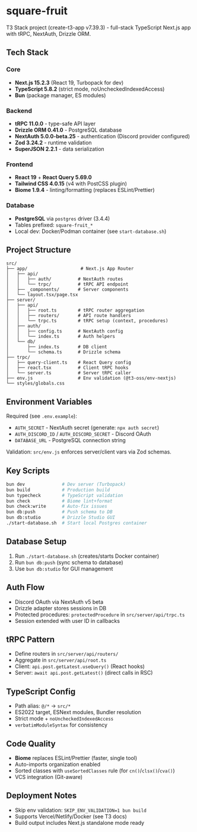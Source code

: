 # square-fruit

T3 Stack project (create-t3-app v7.39.3) - full-stack TypeScript Next.js app with tRPC, NextAuth, Drizzle ORM.

## Tech Stack

### Core
- **Next.js 15.2.3** (React 19, Turbopack for dev)
- **TypeScript 5.8.2** (strict mode, noUncheckedIndexedAccess)
- **Bun** (package manager, ES modules)

### Backend
- **tRPC 11.0.0** - type-safe API layer
- **Drizzle ORM 0.41.0** - PostgreSQL database
- **NextAuth 5.0.0-beta.25** - authentication (Discord provider configured)
- **Zod 3.24.2** - runtime validation
- **SuperJSON 2.2.1** - data serialization

### Frontend
- **React 19** + **React Query 5.69.0**
- **Tailwind CSS 4.0.15** (v4 with PostCSS plugin)
- **Biome 1.9.4** - linting/formatting (replaces ESLint/Prettier)

### Database
- **PostgreSQL** via `postgres` driver (3.4.4)
- Tables prefixed: `square-fruit_*`
- Local dev: Docker/Podman container (see `start-database.sh`)

## Project Structure

```
src/
├── app/                    # Next.js App Router
│   ├── api/
│   │   ├── auth/          # NextAuth routes
│   │   └── trpc/          # tRPC API endpoint
│   ├── _components/       # Server components
│   └── layout.tsx/page.tsx
├── server/
│   ├── api/
│   │   ├── root.ts        # tRPC router aggregation
│   │   ├── routers/       # API route handlers
│   │   └── trpc.ts        # tRPC setup (context, procedures)
│   ├── auth/
│   │   ├── config.ts      # NextAuth config
│   │   └── index.ts       # Auth helpers
│   └── db/
│       ├── index.ts       # DB client
│       └── schema.ts      # Drizzle schema
├── trpc/
│   ├── query-client.ts    # React Query config
│   ├── react.tsx          # Client tRPC hooks
│   └── server.ts          # Server tRPC caller
├── env.js                 # Env validation (@t3-oss/env-nextjs)
└── styles/globals.css
```

## Environment Variables

Required (see `.env.example`):
- `AUTH_SECRET` - NextAuth secret (generate: `npx auth secret`)
- `AUTH_DISCORD_ID` / `AUTH_DISCORD_SECRET` - Discord OAuth
- `DATABASE_URL` - PostgreSQL connection string

Validation: `src/env.js` enforces server/client vars via Zod schemas.

## Key Scripts

```bash
bun dev              # Dev server (Turbopack)
bun build            # Production build
bun typecheck        # TypeScript validation
bun check            # Biome lint+format
bun check:write      # Auto-fix issues
bun db:push          # Push schema to DB
bun db:studio        # Drizzle Studio GUI
./start-database.sh  # Start local Postgres container
```

## Database Setup

1. Run `./start-database.sh` (creates/starts Docker container)
2. Run `bun db:push` (sync schema to database)
3. Use `bun db:studio` for GUI management

## Auth Flow

- Discord OAuth via NextAuth v5 beta
- Drizzle adapter stores sessions in DB
- Protected procedures: `protectedProcedure` in `src/server/api/trpc.ts`
- Session extended with user ID in callbacks

## tRPC Pattern

- Define routers in `src/server/api/routers/`
- Aggregate in `src/server/api/root.ts`
- Client: `api.post.getLatest.useQuery()` (React hooks)
- Server: `await api.post.getLatest()` (direct calls in RSC)

## TypeScript Config

- Path alias: `@/*` → `src/*`
- ES2022 target, ESNext modules, Bundler resolution
- Strict mode + `noUncheckedIndexedAccess`
- `verbatimModuleSyntax` for consistency

## Code Quality

- **Biome** replaces ESLint/Prettier (faster, single tool)
- Auto-imports organization enabled
- Sorted classes with `useSortedClasses` rule (for `cn()`/`clsx()`/`cva()`)
- VCS integration (Git-aware)

## Deployment Notes

- Skip env validation: `SKIP_ENV_VALIDATION=1 bun build`
- Supports Vercel/Netlify/Docker (see T3 docs)
- Build output includes Next.js standalone mode ready
